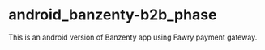 # android_banzenty-b2b_phase
This is an android version of Banzenty app using Fawry payment gateway.
